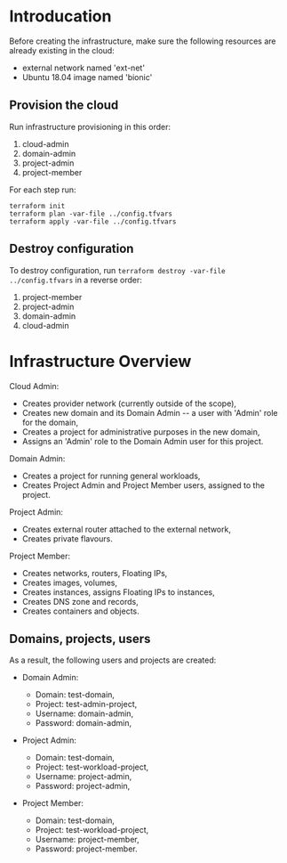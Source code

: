 # Introducation

Before creating the infrastructure, make sure the following resources
are already existing in the cloud:

  - external network named 'ext-net'
  - Ubuntu 18.04 image named 'bionic'

## Provision the cloud

Run infrastructure provisioning in this order:

1. cloud-admin
2. domain-admin
3. project-admin
4. project-member

For each step run:

```
terraform init
terraform plan -var-file ../config.tfvars
terraform apply -var-file ../config.tfvars
```

## Destroy configuration

To destroy configuration, run `terraform destroy -var-file ../config.tfvars` in a reverse order: 

1. project-member
2. project-admin
3. domain-admin
4. cloud-admin

# Infrastructure Overview

Cloud Admin:

  - Creates provider network (currently outside of the scope),
  - Creates new domain and its Domain Admin  -- a user with 'Admin' role for the domain,
  - Creates a project for administrative purposes in the new domain,
  - Assigns an 'Admin' role to the Domain Admin user for this project.

Domain Admin:

  - Creates a project for running general workloads,
  - Creates Project Admin and Project Member users, assigned to the project.

Project Admin:

  - Creates external router attached to the external network,
  - Creates private flavours.

Project Member:

  - Creates networks, routers, Floating IPs,
  - Creates images, volumes,
  - Creates instances, assigns Floating IPs to instances,
  - Creates DNS zone and records,
  - Creates containers and objects.

## Domains, projects, users

As a result, the following users and projects are created:

  - Domain Admin:
    - Domain: test-domain,
    - Project: test-admin-project,
    - Username: domain-admin,
    - Password: domain-admin,

  - Project Admin:
    - Domain: test-domain,
    - Project: test-workload-project,
    - Username: project-admin,
    - Password: project-admin,

  - Project Member:
    - Domain: test-domain,
    - Project: test-workload-project,
    - Username: project-member,
    - Password: project-member.
